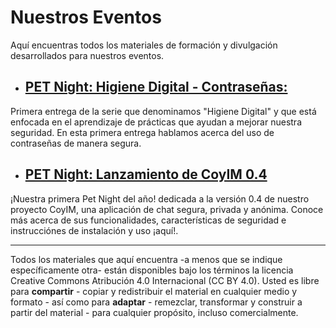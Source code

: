 # Nuestros Eventos

Aquí encuentras todos los materiales de formación y divulgación
desarrollados para nuestros eventos.

- ## [PET Night: Higiene Digital - Contraseñas:][0]
Primera entrega de la serie que denominamos "Higiene Digital" y que
está enfocada en el aprendizaje de prácticas que ayudan a mejorar
nuestra seguridad. En esta primera entrega hablamos acerca del uso de
contraseñas de manera segura.

- ## [PET Night: Lanzamiento de CoyIM 0.4][1]
¡Nuestra primera Pet Night del año! dedicada a la versión 0.4 de
nuestro proyecto CoyIM, una aplicación de chat segura, privada y
anónima. Conoce más acerca de sus funcionalidades, características de
seguridad e instrucciónes de instalación y uso ¡aquí!.

---
Todos los materiales que aquí encuentra -a menos que se indique
específicamente otra- están disponibles bajo los términos la
licencia Creative Commons Atribución 4.0 Internacional (CC BY
4.0). Usted es libre para **compartir** - copiar y redistribuir el
material en cualquier medio y formato - así como para **adaptar** - remezclar, transformar y construir a partir del material - para
  cualquier propósito, incluso comercialmente.

[0]: https://github.com/digitalautonomy/our_events/tree/main/Pet_Nights/Higiene_Digital_Passwords
[1]: https://github.com/digitalautonomy/our_events/tree/main/Pet_Nights/CoyIM
